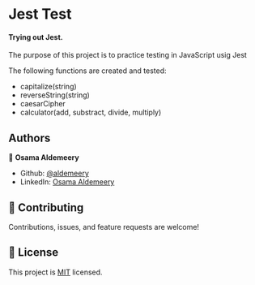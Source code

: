 # Jest Test

#### Trying out Jest.

The purpose of this project is to practice testing in JavaScript usig Jest

The following functions are created and tested:

 - capitalize(string)
 - reverseString(string)
 - caesarCipher
 - calculator(add, substract, divide, multiply)

## Authors

👤 **Osama Aldemeery**

-   Github: [@aldemeery](https://github.com/aldemeery)
-   LinkedIn: [Osama Aldemeery](https://linkedin.com/in/osamaaldemeery)

## 🤝 Contributing

Contributions, issues, and feature requests are welcome!

## 📝 License

This project is [MIT](LICENSE) licensed.
